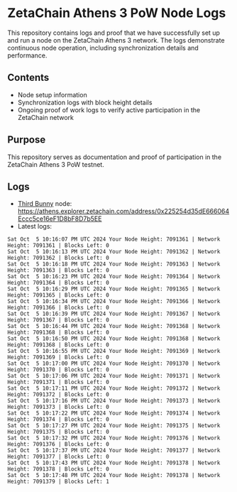 # ZetaChain Athens 3 PoW Node Logs
This repository contains logs and proof that we have successfully set up and run a node on the ZetaChain Athens 3 network. The logs demonstrate continuous node operation, including synchronization details and performance.

## Contents
- Node setup information
- Synchronization logs with block height details
- Ongoing proof of work logs to verify active participation in the ZetaChain network

## Purpose
This repository serves as documentation and proof of participation in the ZetaChain Athens 3 PoW testnet.

## Logs

- [Third Bunny](https://thirdbunny.xyz/) node: https://athens.explorer.zetachain.com/address/0x225254d35dE666064Eccc5ce16eF1D8bF8D7b5EE
- Latest logs:
```
Sat Oct  5 10:16:07 PM UTC 2024 Your Node Height: 7091361 | Network Height: 7091361 | Blocks Left: 0
Sat Oct  5 10:16:13 PM UTC 2024 Your Node Height: 7091362 | Network Height: 7091362 | Blocks Left: 0
Sat Oct  5 10:16:18 PM UTC 2024 Your Node Height: 7091363 | Network Height: 7091363 | Blocks Left: 0
Sat Oct  5 10:16:23 PM UTC 2024 Your Node Height: 7091364 | Network Height: 7091364 | Blocks Left: 0
Sat Oct  5 10:16:29 PM UTC 2024 Your Node Height: 7091365 | Network Height: 7091365 | Blocks Left: 0
Sat Oct  5 10:16:34 PM UTC 2024 Your Node Height: 7091366 | Network Height: 7091366 | Blocks Left: 0
Sat Oct  5 10:16:39 PM UTC 2024 Your Node Height: 7091367 | Network Height: 7091367 | Blocks Left: 0
Sat Oct  5 10:16:44 PM UTC 2024 Your Node Height: 7091368 | Network Height: 7091368 | Blocks Left: 0
Sat Oct  5 10:16:50 PM UTC 2024 Your Node Height: 7091368 | Network Height: 7091368 | Blocks Left: 0
Sat Oct  5 10:16:55 PM UTC 2024 Your Node Height: 7091369 | Network Height: 7091369 | Blocks Left: 0
Sat Oct  5 10:17:00 PM UTC 2024 Your Node Height: 7091370 | Network Height: 7091370 | Blocks Left: 0
Sat Oct  5 10:17:06 PM UTC 2024 Your Node Height: 7091371 | Network Height: 7091371 | Blocks Left: 0
Sat Oct  5 10:17:11 PM UTC 2024 Your Node Height: 7091372 | Network Height: 7091372 | Blocks Left: 0
Sat Oct  5 10:17:16 PM UTC 2024 Your Node Height: 7091373 | Network Height: 7091373 | Blocks Left: 0
Sat Oct  5 10:17:22 PM UTC 2024 Your Node Height: 7091374 | Network Height: 7091374 | Blocks Left: 0
Sat Oct  5 10:17:27 PM UTC 2024 Your Node Height: 7091375 | Network Height: 7091375 | Blocks Left: 0
Sat Oct  5 10:17:32 PM UTC 2024 Your Node Height: 7091376 | Network Height: 7091376 | Blocks Left: 0
Sat Oct  5 10:17:37 PM UTC 2024 Your Node Height: 7091377 | Network Height: 7091377 | Blocks Left: 0
Sat Oct  5 10:17:43 PM UTC 2024 Your Node Height: 7091378 | Network Height: 7091378 | Blocks Left: 0
Sat Oct  5 10:17:48 PM UTC 2024 Your Node Height: 7091378 | Network Height: 7091379 | Blocks Left: 1
```
